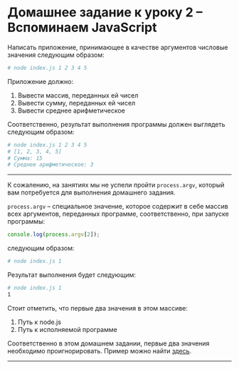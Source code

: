 # Домашнее задание к уроку 2 – Вспоминаем JavaScript

Написать приложение, принимающее в качестве аргументов числовые значения следующим образом:

```bash
# node index.js 1 2 3 4 5
```

Приложение должно:

1. Вывести массив, переданных ей чисел
2. Вывести сумму, переданных ей чисел
3. Вывести среднее арифметическое

Соответственно, результат выполнения программы должен выглядеть следующим образом:

```bash
# node index.js 1 2 3 4 5
# [1, 2, 3, 4, 5]
# Сумма: 15
# Среднее арифметическое: 3
```

---

К сожалению, на занятиях мы не успели пройти `process.argv`, который вам потребуется для выполнения домашнего задания.

`process.argv` – специальное значение, которое содержит в себе массив всех аргументов, переданных программе,
соответственно, при запуске программы:

```js
console.log(process.argv[2]);
```

следующим образом:

```bash
# node index.js 1
```

Результат выполнения будет следующим:

```bash
# node index.js 1
1
```

Стоит отметить, что первые два значения в этом массиве:

1. Путь к node.js
2. Путь к исполняемой программе

Соответственно в этом домашнем задании, первые два значения необходимо проигнорировать. Пример можно найти [здесь](index.js).

---
